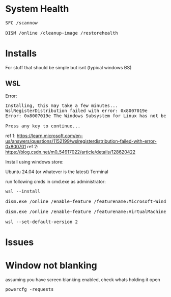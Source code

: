 # System Health

<pre>
SFC /scannow

DISM /online /cleanup-image /restorehealth
</pre>

# Installs

For stuff that should be simple but isnt (typical windows BS)

## WSL

Error:

<pre>
Installing, this may take a few minutes...
WslRegisterDistribution failed with error: 0x8007019e
Error: 0x8007019e The Windows Subsystem for Linux has not been enabled.

Press any key to continue...
</pre>

ref 1: https://learn.microsoft.com/en-us/answers/questions/1152199/wslregisterdistribution-failed-with-error-0x800701
ref 2: https://blog.csdn.net/m0_54917022/article/details/128620422


Install using windows store:

Ubuntu 24.04 (or whatever is the latest)
Terminal

run following cmds in cmd.exe as administrator:

<pre>
wsl --install

dism.exe /online /enable-feature /featurename:Microsoft-Windows-Subsystem-Linux /all /norestart

dism.exe /online /enable-feature /featurename:VirtualMachinePlatform /all /norestart

wsl --set-default-version 2
</pre>

# Issues

# Window not blanking

assuming you have screen blanking enabled, check whats holding it open

<pre>
powercfg -requests
</pre>
